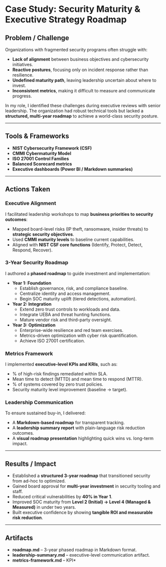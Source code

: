 # Case Study: Security Maturity & Executive Strategy Roadmap

## Problem / Challenge

Organizations with fragmented security programs often struggle with:
* **Lack of alignment** between business objectives and cybersecurity initiatives.
* **Reactive postures**, focusing only on incident response rather than resilience.
* **Undefined maturity path**, leaving leadership uncertain about where to invest.
* **Inconsistent metrics**, making it difficult to measure and communicate progress.

In my role, I identified these challenges during executive reviews with senior leadership. The organization had robust technical tools but lacked a **structured, multi-year roadmap** to achieve a world-class security posture.

---

## Tools & Frameworks

* **NIST Cybersecurity Framework (CSF)**
* **CMMI Cybermaturity Model**
* **ISO 27001 Control Families**
* **Balanced Scorecard metrics**
* **Executive dashboards (Power BI / Markdown summaries)**

---

## Actions Taken

### Executive Alignment
I facilitated leadership workshops to map **business priorities to security outcomes**:
* Mapped board-level risks (IP theft, ransomware, insider threats) to **strategic security objectives**.
* Used **CMMI maturity levels** to baseline current capabilities.
* Aligned with **NIST CSF core functions** (Identify, Protect, Detect, Respond, Recover).

### 3-Year Security Roadmap
I authored a **phased roadmap** to guide investment and implementation:
* **Year 1: Foundation**
  - Establish governance, risk, and compliance baseline.
  - Centralize identity and access management.
  - Begin SOC maturity uplift (tiered detections, automation).
* **Year 2: Integration**
  - Extend zero trust controls to workloads and data.
  - Integrate UEBA and threat hunting functions.
  - Mature vendor risk and third-party oversight.
* **Year 3: Optimization**
  - Enterprise-wide resilience and red team exercises.
  - Metrics-driven optimization with cyber risk quantification.
  - Achieve ISO 27001 certification.

### Metrics Framework
I implemented **executive-level KPIs and KRIs**, such as:
* % of high-risk findings remediated within SLA.
* Mean time to detect (MTTD) and mean time to respond (MTTR).
* % of systems covered by zero trust policies.
* Security maturity level improvement (baseline → target).

### Leadership Communication
To ensure sustained buy-in, I delivered:
* A **Markdown-based roadmap** for transparent tracking.
* A **leadership summary report** with plain-language risk reduction outcomes.
* A **visual roadmap presentation** highlighting quick wins vs. long-term impact.

---

## Results / Impact

* Established a **structured 3-year roadmap** that transitioned security from ad-hoc to optimized.
* Gained board approval for **multi-year investment** in security tooling and staff.
* Reduced critical vulnerabilities by **40% in Year 1**.
* Improved SOC maturity from **Level 2 (Initial) → Level 4 (Managed & Measured)** in under two years.
* Built executive confidence by showing **tangible ROI and measurable risk reduction**.

---

## Artifacts

* **roadmap.md** – 3-year phased roadmap in Markdown format.
* **leadership-summary.md** – executive-level communication artifact.
* **metrics-framework.md** – KPI*
